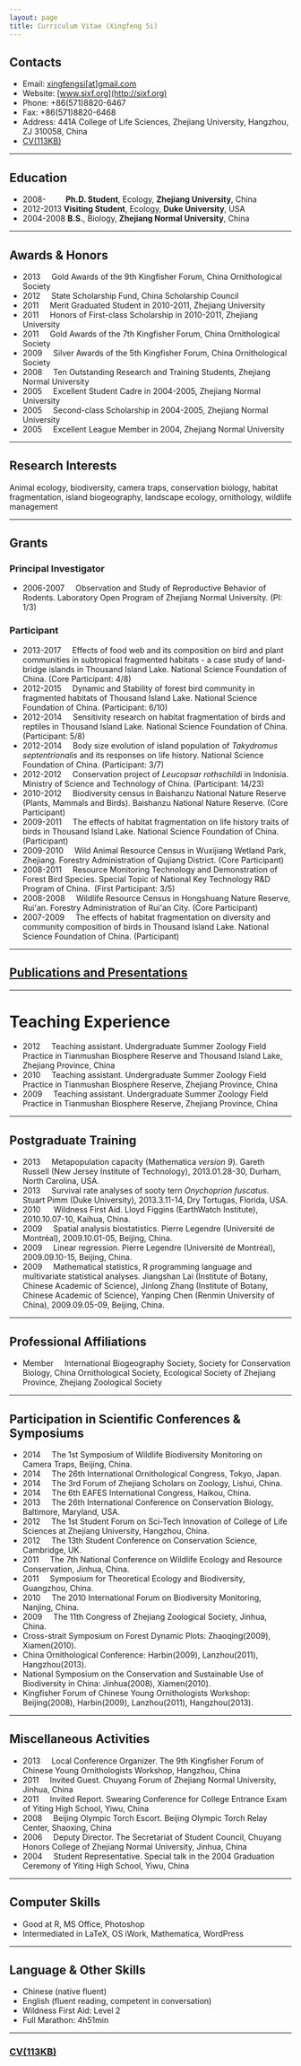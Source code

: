 ```yaml
---
layout: page
title: Curriculum Vitae (Xingfeng Si)
---
```


## Contacts

- Email: [xingfengsi\[at\]gmail.com](mailto:xingfengsi@gmail.com)
- Website: [www.sixf.org](http://sixf.org) 
- Phone: +86(571)8820-6467 
- Fax: +86(571)8820-6468 
- Address: 441A College of Life Sciences, Zhejiang University, Hangzhou, ZJ 310058, China
- [CV(113KB)](http://sixf.org/files/others/cv_en.pdf "Download Full CV")

---

## Education

-   2008-         **Ph.D. Student**, Ecology, **Zhejiang
    University**, China
-   2012-2013  **Visiting Student**, Ecology, **Duke University**,
    USA
-   2004-2008  **B.S.**, Biology, **Zhejiang Normal University**, China

---

## Awards & Honors

-   2013     Gold Awards of the 9th Kingfisher Forum, China
    Ornithological Society
-   2012     State Scholarship Fund, China Scholarship Council
-   2011     Merit Graduated Student in 2010-2011, Zhejiang
    University
-   2011     Honors of First-class Scholarship in 2010-2011,
    Zhejiang University
-   2011     Gold Awards of the 7th Kingfisher Forum, China
    Ornithological Society
-   2009     Silver Awards of the 5th Kingfisher Forum, China
    Ornithological Society
-   2008     Ten Outstanding Research and Training Students,
    Zhejiang Normal University
-   2005     Excellent Student Cadre in 2004-2005, Zhejiang Normal
    University
-   2005     Second-class Scholarship in 2004-2005, Zhejiang Normal
    University
-   2005     Excellent League Member in 2004, Zhejiang Normal
    University

---

## Research Interests

Animal ecology, biodiversity, camera traps, conservation biology, habitat fragmentation, island biogeography, landscape ecology, ornithology, wildlife management

---

## Grants

### Principal Investigator

-   2006-2007     Observation and Study of Reproductive Behavior of Rodents. Laboratory Open Program of Zhejiang Normal University. (PI: 1/3)
    
### Participant


-   2013-2017     Effects of food web and its composition on bird and plant communities in subtropical fragmented habitats - a case study of land-bridge islands in Thousand Island Lake. National Science Foundation of China. (Core Participant: 4/8)
-   2012-2015     Dynamic and Stability of forest bird community in fragmented habitats of Thousand Island Lake. National Science Foundation of China. (Participant: 6/10)
-   2012-2014     Sensitivity research on habitat fragmentation of birds and reptiles in Thousand Island Lake. National Science Foundation of China. (Participant: 5/8)
-   2012-2014     Body size evolution of island population of *Takydromus septentrionalis* and its responses on life history. National Science Foundation of China. (Participant: 3/7)
-   2012-2012     Conservation project of *Leucopsar rothschildi* in Indonisia. Ministry of Science and Technology of China. (Participant: 14/23)
-   2010-2012     Biodiversity census in Baishanzu National Nature Reserve (Plants, Mammals and Birds). Baishanzu National Nature Reserve. (Core Participant)
-   2009-2011     The effects of habitat fragmentation on life history traits of birds in Thousand Island Lake. National Science Foundation of China. (Participant)
-   2009-2010     Wild Animal Resource Census in Wuxijiang Wetland Park, Zhejiang. Forestry Administration of Qujiang District. (Core Participant)
-   2008-2011     Resource Monitoring Technology and Demonstration of Forest Bird Species. Special Topic of National Key Technology R&D Program of China.  (First Participant: 3/5)
-   2008-2008     Wildlife Resource Census in Hongshuang Nature Reserve, Rui'an. Forestry Administration of Rui'an City. (Core Participant)
-   2007-2009     The effects of habitat fragmentation on diversity and community composition of birds in Thousand Island Lake. National Science Foundation of China. (Participant)


----

## [Publications and Presentations](/en/publication/ "click here to see my publications")


---

# Teaching Experience

-   2012     Teaching assistant. Undergraduate Summer Zoology Field Practice in Tianmushan Biosphere Reserve and Thousand Island Lake, Zhejiang Province, China
-   2010     Teaching assistant. Undergraduate Summer Zoology Field Practice in Tianmushan Biosphere Reserve, Zhejiang Province, China
-   2009     Teaching assistant. Undergraduate Summer Zoology Field Practice in Tianmushan Biosphere Reserve, Zhejiang Province, China


---

## Postgraduate Training

-   2013     Metapopulation capacity (Mathematica *version 9*). Gareth Russell (New Jersey Institute of Technology), 2013.01.28-30, Durham, North Carolina, USA.
-   2013     Survival rate analyses of sooty tern *Onychoprion fuscatus*. Stuart Pimm (Duke University), 2013.3.11-14, Dry Tortugas, Florida, USA.
-   2010      Wildness First Aid. Lloyd Figgins (EarthWatch Institute), 2010.10.07-10, Kaihua, China. 
-   2009     Spatial analysis biostatistics. Pierre Legendre (Université de
    Montréal), 2009.10.01-05, Beijing, China. 
-   2009     Linear regression. Pierre Legendre (Université de Montréal), 2009.09.10-15, Beijing, China. 
-   2009     Mathematical statistics, R programming language and multivariate statistical analyses. Jiangshan Lai (Institute of Botany, Chinese Academic of Science), Jinlong Zhang (Institute of Botany, Chinese Academic of Science), Yanping Chen (Renmin University of China), 2009.09.05-09, Beijing, China. 


---

## Professional Affiliations

-   Member     International Biogeography Society, Society for Conservation Biology, China Ornithological Society, Ecological Society of Zhejiang Province, Zhejiang Zoological Society


---

## Participation in Scientific Conferences & Symposiums

-   2014     The 1st Symposium of Wildlife Biodiversity Monitoring on Camera Traps, Beijing, China.
-   2014     The 26th International Ornithological Congress, Tokyo, Japan.
-   2014     The 3rd Forum of Zhejiang Scholars on Zoology, Lishui, China.
-   2014     The 6th EAFES International Congress, Haikou, China.
-   2013     The 26th International Conference on Conservation Biology, Baltimore, Maryland, USA.
-   2012     The 1st Student Forum on Sci-Tech Innovation of College of Life Sciences at Zhejiang University, Hangzhou, China.
-   2012     The 13th Student Conference on Conservation Science, Cambridge, UK.
-   2011     The 7th National Conference on Wildlife Ecology and Resource Conservation, Jinhua, China.
-   2011     Symposium for Theoretical Ecology and Biodiversity, Guangzhou, China.
-   2010     The 2010 International Forum on Biodiversity Monitoring, Nanjing, China.
-   2009     The 11th Congress of Zhejiang Zoological Society, Jinhua, China.
-   Cross-strait Symposium on Forest Dynamic Plots: Zhaoqing(2009), Xiamen(2010).
-   China Ornithological Conference: Harbin(2009), Lanzhou(2011), Hangzhou(2013).
-   National Symposium on the Conservation and Sustainable Use of Biodiversity in China: Jinhua(2008), Xiamen(2010).
-   Kingfisher Forum of Chinese Young Ornithologists Workshop: Beijing(2008), Harbin(2009), Lanzhou(2011), Hangzhou(2013).

---

## Miscellaneous Activities

-   2013     Local Conference Organizer. The 9th Kingfisher Forum of Chinese Young Ornithologists Workshop, Hangzhou, China
-   2011     Invited Guest. Chuyang Forum of Zhejiang Normal University, Jinhua, China
-   2011     Invited Report. Swearing Conference for College Entrance Exam of Yiting High School, Yiwu, China
-   2008     Beijing Olympic Torch Escort. Beijing Olympic Torch Relay Center, Shaoxing, China
-   2006     Deputy Director. The Secretariat of Student Council, Chuyang Honors College of Zhejiang Normal University, Jinhua, China
-   2004     Student Representative. Special talk in the 2004 Graduation Ceremony of Yiting High School, Yiwu, China

---

## Computer Skills


-   Good at R, MS Office, Photoshop
-   Intermediated in LaTeX, OS iWork, Mathematica, WordPress


---

## Language & Other Skills

-   Chinese (native fluent)
-   English (fluent reading, competent in conversation)
-   Wildness First Aid: Level 2
-   Full Marathon: 4h51min

---

### [CV(113KB)](http://sixf.org/files/others/cv_en.pdf "Download Full CV")


